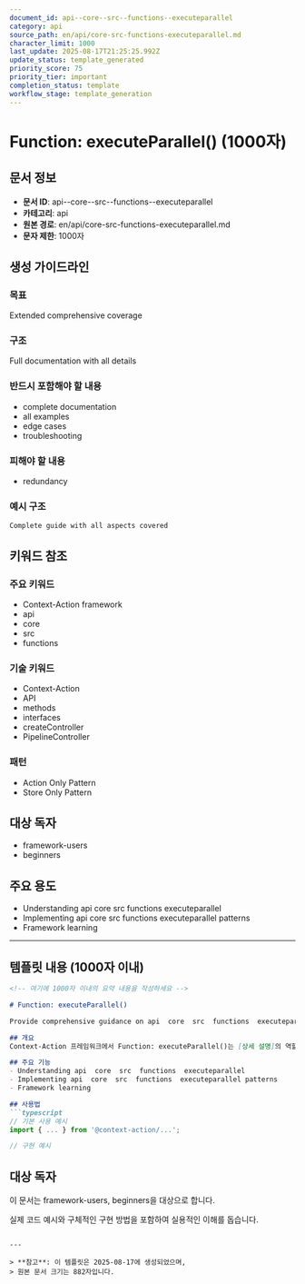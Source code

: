 ```yaml
---
document_id: api--core--src--functions--executeparallel
category: api
source_path: en/api/core-src-functions-executeparallel.md
character_limit: 1000
last_update: 2025-08-17T21:25:25.992Z
update_status: template_generated
priority_score: 75
priority_tier: important
completion_status: template
workflow_stage: template_generation
---
```


# Function: executeParallel() (1000자)

## 문서 정보
- **문서 ID**: api--core--src--functions--executeparallel
- **카테고리**: api
- **원본 경로**: en/api/core-src-functions-executeparallel.md
- **문자 제한**: 1000자

## 생성 가이드라인

### 목표
Extended comprehensive coverage

### 구조
Full documentation with all details

### 반드시 포함해야 할 내용
- complete documentation
- all examples
- edge cases
- troubleshooting

### 피해야 할 내용  
- redundancy

### 예시 구조
```
Complete guide with all aspects covered
```

## 키워드 참조

### 주요 키워드
- Context-Action framework
- api
- core
- src
- functions

### 기술 키워드
- Context-Action
- API
- methods
- interfaces
- createController
- PipelineController

### 패턴
- Action Only Pattern
- Store Only Pattern

## 대상 독자
- framework-users
- beginners

## 주요 용도
- Understanding api  core  src  functions  executeparallel
- Implementing api  core  src  functions  executeparallel patterns
- Framework learning

---

## 템플릿 내용 (1000자 이내)

```markdown
<!-- 여기에 1000자 이내의 요약 내용을 작성하세요 -->

# Function: executeParallel()

Provide comprehensive guidance on api  core  src  functions  executeparallel

## 개요
Context-Action 프레임워크에서 Function: executeParallel()는 [상세 설명]의 역할을 담당합니다.

## 주요 기능
- Understanding api  core  src  functions  executeparallel
- Implementing api  core  src  functions  executeparallel patterns
- Framework learning

## 사용법
```typescript
// 기본 사용 예시
import { ... } from '@context-action/...';

// 구현 예시
```

## 대상 독자
이 문서는 framework-users, beginners을 대상으로 합니다.

실제 코드 예시와 구체적인 구현 방법을 포함하여 실용적인 이해를 돕습니다.
```

---

> **참고**: 이 템플릿은 2025-08-17에 생성되었으며, 
> 원본 문서 크기는 882자입니다.
